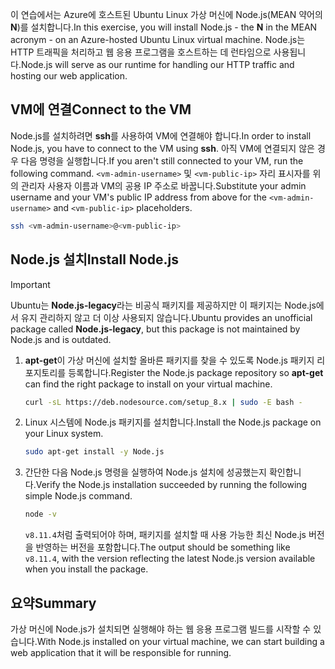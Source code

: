 <span data-ttu-id="dac59-101">이 연습에서는 Azure에 호스트된 Ubuntu Linux 가상 머신에 Node.js(MEAN 약어의 **N**)를 설치합니다.</span><span class="sxs-lookup"><span data-stu-id="dac59-101">In this exercise, you will install Node.js - the **N** in the MEAN acronym - on an Azure-hosted Ubuntu Linux virtual machine.</span></span> <span data-ttu-id="dac59-102">Node.js는 HTTP 트래픽을 처리하고 웹 응용 프로그램을 호스트하는 데 런타임으로 사용됩니다.</span><span class="sxs-lookup"><span data-stu-id="dac59-102">Node.js will serve as our runtime for handling our HTTP traffic and hosting our web application.</span></span>

## <a name="connect-to-the-vm"></a><span data-ttu-id="dac59-103">VM에 연결</span><span class="sxs-lookup"><span data-stu-id="dac59-103">Connect to the VM</span></span>

<span data-ttu-id="dac59-104">Node.js를 설치하려면 **ssh**를 사용하여 VM에 연결해야 합니다.</span><span class="sxs-lookup"><span data-stu-id="dac59-104">In order to install Node.js, you have to connect to the VM using **ssh**.</span></span> <span data-ttu-id="dac59-105">아직 VM에 연결되지 않은 경우 다음 명령을 실행합니다.</span><span class="sxs-lookup"><span data-stu-id="dac59-105">If you aren't still connected to your VM, run the following command.</span></span> <span data-ttu-id="dac59-106">`<vm-admin-username>` 및 `<vm-public-ip>` 자리 표시자를 위의 관리자 사용자 이름과 VM의 공용 IP 주소로 바꿉니다.</span><span class="sxs-lookup"><span data-stu-id="dac59-106">Substitute your admin username and your VM's public IP address from above for the `<vm-admin-username>` and `<vm-public-ip>` placeholders.</span></span>

```bash
ssh <vm-admin-username>@<vm-public-ip>
```

## <a name="install-nodejs"></a><span data-ttu-id="dac59-107">Node.js 설치</span><span class="sxs-lookup"><span data-stu-id="dac59-107">Install Node.js</span></span>

> [!Important]
> <span data-ttu-id="dac59-108">Ubuntu는 **Node.js-legacy**라는 비공식 패키지를 제공하지만 이 패키지는 Node.js에서 유지 관리하지 않고 더 이상 사용되지 않습니다.</span><span class="sxs-lookup"><span data-stu-id="dac59-108">Ubuntu provides an unofficial package called **Node.js-legacy**, but this package is not maintained by Node.js and is outdated.</span></span>

1. <span data-ttu-id="dac59-109">**apt-get**이 가상 머신에 설치할 올바른 패키지를 찾을 수 있도록 Node.js 패키지 리포지토리를 등록합니다.</span><span class="sxs-lookup"><span data-stu-id="dac59-109">Register the Node.js package repository so **apt-get** can find the right package to install on your virtual machine.</span></span>

    ```bash
    curl -sL https://deb.nodesource.com/setup_8.x | sudo -E bash -
    ```

1. <span data-ttu-id="dac59-110">Linux 시스템에 Node.js 패키지를 설치합니다.</span><span class="sxs-lookup"><span data-stu-id="dac59-110">Install the Node.js package on your Linux system.</span></span>

    ```bash
    sudo apt-get install -y Node.js
    ```

1. <span data-ttu-id="dac59-111">간단한 다음 Node.js 명령을 실행하여 Node.js 설치에 성공했는지 확인합니다.</span><span class="sxs-lookup"><span data-stu-id="dac59-111">Verify the Node.js installation succeeded by running the following simple Node.js command.</span></span>

    ```bash
    node -v
    ```

    <span data-ttu-id="dac59-112">`v8.11.4`처럼 출력되어야 하며, 패키지를 설치할 때 사용 가능한 최신 Node.js 버전을 반영하는 버전을 포함합니다.</span><span class="sxs-lookup"><span data-stu-id="dac59-112">The output should be something like `v8.11.4`, with the version reflecting the latest Node.js version available when you install the package.</span></span>

## <a name="summary"></a><span data-ttu-id="dac59-113">요약</span><span class="sxs-lookup"><span data-stu-id="dac59-113">Summary</span></span>

<span data-ttu-id="dac59-114">가상 머신에 Node.js가 설치되면 실행해야 하는 웹 응용 프로그램 빌드를 시작할 수 있습니다.</span><span class="sxs-lookup"><span data-stu-id="dac59-114">With Node.js installed on your virtual machine, we can start building a web application that it will be responsible for running.</span></span>
